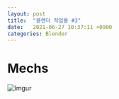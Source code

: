 ```yaml
---
layout: post
title:  "블렌더 작업물 #3"
date:   2021-06-27 10:37:11 +0900
categories: Blender
---
```


# Mechs

![Imgur](https://i.imgur.com/LfTDf1i.gif)